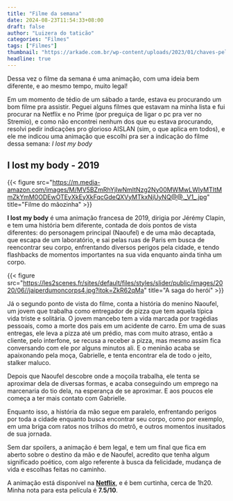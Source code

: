 ```yaml
---
title: "Filme da semana"
date: 2024-08-23T11:54:33+08:00
draft: false
author: "Luizera do taticão"
categories: "Filmes"
tags: ["Filmes"]
thumbnail: "https://arkade.com.br/wp-content/uploads/2023/01/chaves-pel%C3%A9.jpg"
headline: true
---
```

Dessa vez o filme da semana é uma animação, com uma ideia bem diferente, e ao mesmo tempo, muito legal!
<!--more-->

Em um momento de tédio de um sábado a tarde, estava eu procurando um bom filme pra assistir. Peguei alguns filmes que estavam na minha lista e fui procurar na Netflix e no Prime (por preguiça de ligar o pc pra ver no Stremio), e como não encontrei nenhum dos que eu estava procurando, resolvi pedir indicações pro glorioso AISLAN (sim, o que aplica em todos), e ele me indicou uma animação que escolhi pra ser a indicação do filme dessa semana: *I lost my body*

## I lost my body - 2019

{{< figure src="https://m.media-amazon.com/images/M/MV5BZmRhYjIwNmItNzg2Ny00MWMwLWIyMTItMmZkYmM0ODEwOTEyXkEyXkFqcGdeQXVyMTkxNjUyNQ@@._V1_.jpg" title="Filme do mãozinha" >}}

**I lost my body** é uma animação francesa de 2019, dirigia por Jérémy Clapin, e tem uma história bem diferente, contada de dois pontos de vista diferentes: do personagem principal (Naoufel) e de uma mão decaptada, que escapa de um laboratório, e sai pelas ruas de Paris em busca de reencontrar seu corpo, enfrentando diversos perigos pela cidade, e tendo flashbacks de momentos importantes na sua vida enquanto ainda tinha um corpo.

{{< figure src="https://les2scenes.fr/sites/default/files/styles/slider/public/images/2020/06//jaiperdumoncorps4.jpg?itok=ZkR62qMa" title="A saga do herói" >}}

Já o segundo ponto de vista do filme, conta a história do menino Naoufel, um jovem que trabalha como entregador de pizza que tem aquela típica vida triste e solitária. O jovem mancebo tem a vida marcada por tragédias pessoais, como a morte dos pais em um acidente de carro. Em uma de suas entregas, ele leva a pizza até um prédio, mas com muito atraso, então a cliente, pelo interfone, se recusa a receber a pizza, mas mesmo assim fica conversando com ele por alguns minutos ali. E o meninão acaba se apaixonando pela moça, Gabrielle, e tenta encontrar ela de todo o jeito, stalker maluco.

Depois que Naoufel descobre onde a moçoila trabalha, ele tenta se aproximar dela de diversas formas, e acaba conseguindo um emprego na marcenaria do tio dela, na esperança de se aproximar. E aos poucos ele começa a ter mais contato com Gabrielle.

Enquanto isso, a história da mão segue em paralelo, enfrentando perigos por toda a cidade enquanto busca encontrar seu corpo, como por exemplo, em uma briga com ratos nos trilhos do metrô, e outros momentos inusitados de sua jornada.

Sem dar spoilers, a animação é bem legal, e tem um final que fica em aberto sobre o destino da mão e de Naoufel, acredito que tenha algum significado poético, com algo referente à busca da felicidade, mudança de vida e escolhas feitas no caminho.

A animação está disponível na **[Netflix](https://www.netflix.com/br/title/81120982)**, e é bem curtinha, cerca de 1h20. Minha nota para esta película é  **7.5/10**.

